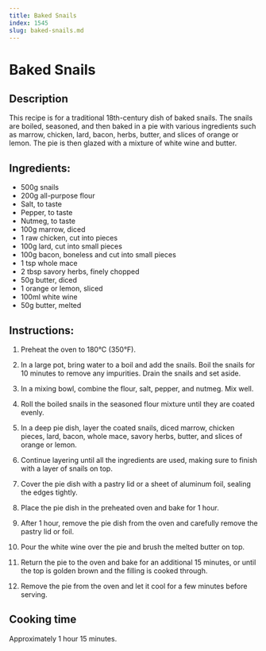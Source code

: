 ```yaml
---
title: Baked Snails
index: 1545
slug: baked-snails.md
---
```


# Baked Snails

## Description
This recipe is for a traditional 18th-century dish of baked snails. The snails are boiled, seasoned, and then baked in a pie with various ingredients such as marrow, chicken, lard, bacon, herbs, butter, and slices of orange or lemon. The pie is then glazed with a mixture of white wine and butter.

## Ingredients:
- 500g snails
- 200g all-purpose flour
- Salt, to taste
- Pepper, to taste
- Nutmeg, to taste
- 100g marrow, diced
- 1 raw chicken, cut into pieces
- 100g lard, cut into small pieces
- 100g bacon, boneless and cut into small pieces
- 1 tsp whole mace
- 2 tbsp savory herbs, finely chopped
- 50g butter, diced
- 1 orange or lemon, sliced
- 100ml white wine
- 50g butter, melted

## Instructions:
1. Preheat the oven to 180°C (350°F).

2. In a large pot, bring water to a boil and add the snails. Boil the snails for 10 minutes to remove any impurities. Drain the snails and set aside.

3. In a mixing bowl, combine the flour, salt, pepper, and nutmeg. Mix well.

4. Roll the boiled snails in the seasoned flour mixture until they are coated evenly.

5. In a deep pie dish, layer the coated snails, diced marrow, chicken pieces, lard, bacon, whole mace, savory herbs, butter, and slices of orange or lemon.

6. Continue layering until all the ingredients are used, making sure to finish with a layer of snails on top.

7. Cover the pie dish with a pastry lid or a sheet of aluminum foil, sealing the edges tightly.

8. Place the pie dish in the preheated oven and bake for 1 hour.

9. After 1 hour, remove the pie dish from the oven and carefully remove the pastry lid or foil.

10. Pour the white wine over the pie and brush the melted butter on top.

11. Return the pie to the oven and bake for an additional 15 minutes, or until the top is golden brown and the filling is cooked through.

12. Remove the pie from the oven and let it cool for a few minutes before serving.

## Cooking time
Approximately 1 hour 15 minutes.